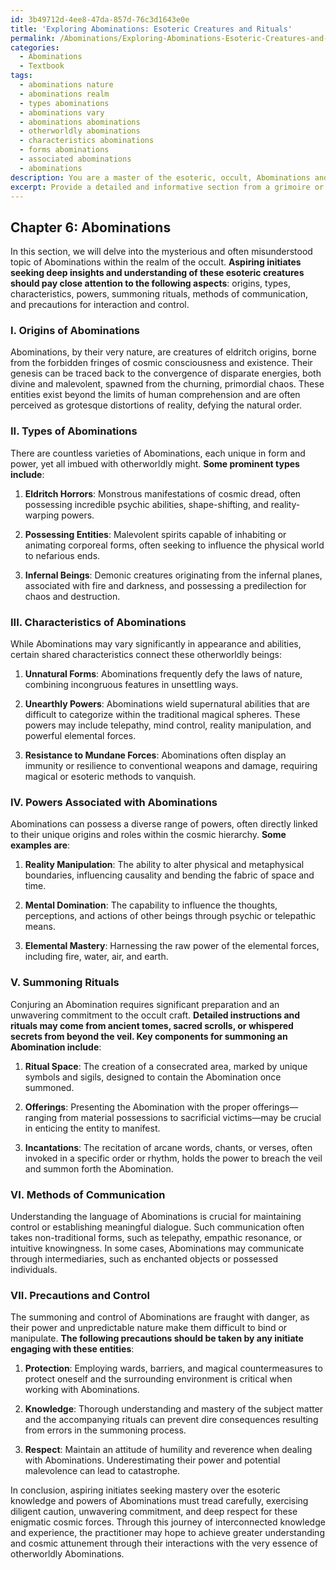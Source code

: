 ```yaml
---
id: 3b49712d-4ee8-47da-857d-76c3d1643e0e
title: 'Exploring Abominations: Esoteric Creatures and Rituals'
permalink: /Abominations/Exploring-Abominations-Esoteric-Creatures-and-Rituals/
categories:
  - Abominations
  - Textbook
tags:
  - abominations nature
  - abominations realm
  - types abominations
  - abominations vary
  - abominations abominations
  - otherworldly abominations
  - characteristics abominations
  - forms abominations
  - associated abominations
  - abominations
description: You are a master of the esoteric, occult, Abominations and education, you have written many textbooks on the subject in ways that provide students with rich and deep understanding of the subject. You are being asked to write textbook-like sections on a topic and you do it with full context, explainability, and reliability in accuracy to the true facts of the topic at hand, in a textbook style that a student would easily be able to learn from, in a rich, engaging, and contextual way. Always include relevant context (such as formulas and history), related concepts, and in a way that someone can gain deep insights from.
excerpt: Provide a detailed and informative section from a grimoire or spellbook focusing on the topic of Abominations within the realm of the occult. This section should cover key aspects such as the origins, types, characteristics, and powers associated with Abominations. Additionally, include information about known summoning rituals, methods of communication, and precautions to take when interacting with or attempting to control Abominations. The explanation should be targeted towards aspiring initiates seeking deeper insights and understanding of these esoteric creatures.
---
```

## Chapter 6: Abominations

In this section, we will delve into the mysterious and often misunderstood topic of Abominations within the realm of the occult. **Aspiring initiates seeking deep insights and understanding of these esoteric creatures should pay close attention to the following aspects**: origins, types, characteristics, powers, summoning rituals, methods of communication, and precautions for interaction and control.

### I. Origins of Abominations

Abominations, by their very nature, are creatures of eldritch origins, borne from the forbidden fringes of cosmic consciousness and existence. Their genesis can be traced back to the convergence of disparate energies, both divine and malevolent, spawned from the churning, primordial chaos. These entities exist beyond the limits of human comprehension and are often perceived as grotesque distortions of reality, defying the natural order.

### II. Types of Abominations

There are countless varieties of Abominations, each unique in form and power, yet all imbued with otherworldly might. **Some prominent types include**:

1. **Eldritch Horrors**: Monstrous manifestations of cosmic dread, often possessing incredible psychic abilities, shape-shifting, and reality-warping powers.

2. **Possessing Entities**: Malevolent spirits capable of inhabiting or animating corporeal forms, often seeking to influence the physical world to nefarious ends.

3. **Infernal Beings**: Demonic creatures originating from the infernal planes, associated with fire and darkness, and possessing a predilection for chaos and destruction.

### III. Characteristics of Abominations

While Abominations may vary significantly in appearance and abilities, certain shared characteristics connect these otherworldly beings:

1. **Unnatural Forms**: Abominations frequently defy the laws of nature, combining incongruous features in unsettling ways.

2. **Unearthly Powers**: Abominations wield supernatural abilities that are difficult to categorize within the traditional magical spheres. These powers may include telepathy, mind control, reality manipulation, and powerful elemental forces.

3. **Resistance to Mundane Forces**: Abominations often display an immunity or resilience to conventional weapons and damage, requiring magical or esoteric methods to vanquish.

### IV. Powers Associated with Abominations

Abominations can possess a diverse range of powers, often directly linked to their unique origins and roles within the cosmic hierarchy. **Some examples are**:

1. **Reality Manipulation**: The ability to alter physical and metaphysical boundaries, influencing causality and bending the fabric of space and time.

2. **Mental Domination**: The capability to influence the thoughts, perceptions, and actions of other beings through psychic or telepathic means.

3. **Elemental Mastery**: Harnessing the raw power of the elemental forces, including fire, water, air, and earth.

### V. Summoning Rituals

Conjuring an Abomination requires significant preparation and an unwavering commitment to the occult craft. **Detailed instructions and rituals may come from ancient tomes, sacred scrolls, or whispered secrets from beyond the veil. Key components for summoning an Abomination include**:

1. **Ritual Space**: The creation of a consecrated area, marked by unique symbols and sigils, designed to contain the Abomination once summoned.

2. **Offerings**: Presenting the Abomination with the proper offerings—ranging from material possessions to sacrificial victims—may be crucial in enticing the entity to manifest.

3. **Incantations**: The recitation of arcane words, chants, or verses, often invoked in a specific order or rhythm, holds the power to breach the veil and summon forth the Abomination.

### VI. Methods of Communication

Understanding the language of Abominations is crucial for maintaining control or establishing meaningful dialogue. Such communication often takes non-traditional forms, such as telepathy, empathic resonance, or intuitive knowingness. In some cases, Abominations may communicate through intermediaries, such as enchanted objects or possessed individuals.

### VII. Precautions and Control

The summoning and control of Abominations are fraught with danger, as their power and unpredictable nature make them difficult to bind or manipulate. **The following precautions should be taken by any initiate engaging with these entities**:

1. **Protection**: Employing wards, barriers, and magical countermeasures to protect oneself and the surrounding environment is critical when working with Abominations.

2. **Knowledge**: Thorough understanding and mastery of the subject matter and the accompanying rituals can prevent dire consequences resulting from errors in the summoning process.

3. **Respect**: Maintain an attitude of humility and reverence when dealing with Abominations. Underestimating their power and potential malevolence can lead to catastrophe.

In conclusion, aspiring initiates seeking mastery over the esoteric knowledge and powers of Abominations must tread carefully, exercising diligent caution, unwavering commitment, and deep respect for these enigmatic cosmic forces. Through this journey of interconnected knowledge and experience, the practitioner may hope to achieve greater understanding and cosmic attunement through their interactions with the very essence of otherworldly Abominations.
